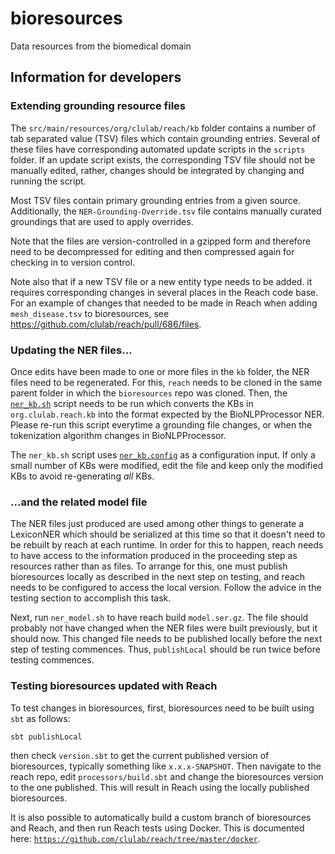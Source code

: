 # bioresources
Data resources from the biomedical domain

## Information for developers

### Extending grounding resource files
The `src/main/resources/org/clulab/reach/kb` folder contains a number of
tab separated value (TSV) files which contain grounding entries. Several of
these files have corresponding automated update scripts in the `scripts`
folder.  If an update script exists, the corresponding TSV file should not be
manually edited, rather, changes should be integrated by changing and running
the script.

Most TSV files contain primary grounding entries from a given source.
Additionally, the `NER-Grounding-Override.tsv` file contains manually curated
groundings that are used to apply overrides.

Note that the files are version-controlled in a gzipped form and
therefore need to be decompressed for editing and then compressed again
for checking in to version control.

Note also that if a new TSV file or a new entity type needs to be added. it
requires corresponding changes in several places in the Reach code base. For an
example of changes that needed to be made in Reach when adding
`mesh_disease.tsv` to bioresources, see
https://github.com/clulab/reach/pull/686/files.

### Updating the NER files...
Once edits have been made to one or more files in the `kb` folder, the NER
files need to be regenerated. For this, `reach` needs to be cloned in the same
parent folder in which the `bioresources` repo was cloned. Then, the
[`ner_kb.sh`](ner_kb.sh) script needs to be run which converts the KBs in
`org.clulab.reach.kb` into the format expected by the BioNLPProcessor NER.
Please re-run this script everytime a grounding file changes, or when the
tokenization algorithm changes in BioNLPProcessor.

The `ner_kb.sh` script uses [`ner_kb.config`](ner_kb.config) as a configuration
input. If only a small number of KBs were modified, edit the file and keep
only the modified KBs to avoid re-generating *all* KBs.

### ...and the related model file
The NER files just produced are used among other things to generate a LexiconNER
which should be serialized at this time so that it doesn't need to be rebuilt by
reach at each runtime.  In order for this to happen, reach needs to have access
to the information produced in the proceeding step as resources rather than as files.
To arrange for this, one must publish bioresources locally as described in the
next step on testing, and reach needs to be configured to access the local version.
Follow the advice in the testing section to accomplish this task.

Next, run `ner_model.sh` to have reach build `model.ser.gz`.  The file should
probably not have changed when the NER files were built previously, but it should now.
This changed file needs to be published locally before the next step of testing
commences.  Thus, `publishLocal` should be run twice before testing commences.

### Testing bioresources updated with Reach
To test changes in bioresources, first, bioresources need to be built using
`sbt` as follows:
```
sbt publishLocal
```
then check `version.sbt` to get the current published version of bioresources,
typically something like `x.x.x-SNAPSHOT`. Then navigate to the reach repo,
edit `processors/build.sbt` and change the bioresources version to the one
published. This will result in Reach using the locally published bioresources.

It is also possible to automatically build a custom branch of bioresources
and Reach, and then run Reach tests using Docker. This is documented here:
[`https://github.com/clulab/reach/tree/master/docker`](https://github.com/clulab/reach/tree/master/docker).